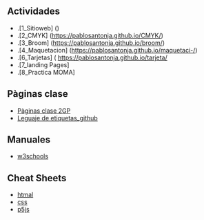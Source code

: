 ## Actividades
* .[1_Sitioweb] ()
* .[2_CMYK] (https://pablosantonja.github.io/CMYK/)
* .[3_Broom] (https://pablosantonja.github.io/broom/)
* .[4_Maquetacion] (https://pablosantonja.github.io/maquetaci-/)
* .[6_Tarjetas] ( https://pablosantonja.github.io/tarjeta/
* .[7_landing Pages]
* .[8_Practica MOMA]

## Pàginas clase
* [Pàginas clase 2GP](https://arquesm.github.io/2GP/)
* [Leguaje de etiquetas_github](https://github.com/adam-p/markdown-here/wiki/Markdown-Cheatsheet)

## Manuales
* [w3schools](https://www.w3schools.com/)

## Cheat Sheets
* [htmal](https://websitesetup.org/HTML5-cheat-sheet.pdf)
* [css](https://websitesetup.org/wp-content/uploads/2016/10/wsu-css-cheat-sheet.pdf)
* [p5js](https://github.com/bmoren/p5js-cheat-sheet)
